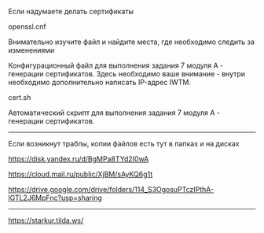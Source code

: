 Если надумаете делать сертификаты

openssl.cnf

Внимательно изучите файл и найдите места, где необходимо следить за
изменениями

Конфигурационный файл для выполнения задания 7 модуля А - генерации
сертификатов. Здесь необходимо ваше внимание - внутри необходимо дополнительно
написать IP-адрес IWTM.

cert.sh

Автоматический скрипт для выполнения задания 7 модуля А - генерации
сертификатов.
___________________________________________________________________________
Если возникнут траблы, копии файлов есть тут в папках и на дисках

https://disk.yandex.ru/d/BgMPa8TYd2I0wA

https://cloud.mail.ru/public/XjBM/sAyKQ6g1t

https://drive.google.com/drive/folders/114_S3OgosuPTczIPthA-lGTL2J6MpFnc?usp=sharing
_____________________________________________________________________________

https://starkur.tilda.ws/
